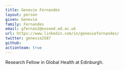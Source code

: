 ```yaml
---
title: Genevie Fernandes
layout: person
given: Genevie
family: Fernandes
email: gfernan2@exseed.ed.ac.uk
url: https://www.linkedin.com/in/geneviefernandes/
twitter: genevie2587
github: 
actionteam: true
---
```


Research Fellow in Global Health at Edinburgh.
